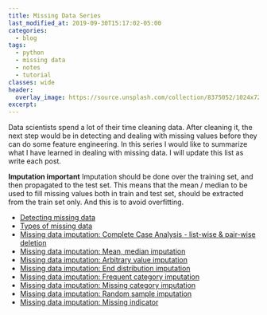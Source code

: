 ```yaml
---
title: Missing Data Series
last_modified_at: 2019-09-30T15:17:02-05:00
categories:
  - blog
tags:
  - python
  - missing data
  - notes
  - tutorial
classes: wide
header:
  overlay_image: https://source.unsplash.com/collection/8375052/1024x720
excerpt:
---
```


Data scientists spend a lot of their time cleaning data. After cleaning it, the next step would be
in detecting and dealing with missing values before they can do some feature engineering.
In this series I would like to summarize what I have learned in dealing with missing data.
I will update this list as write each post.

__Imputation important__
Imputation should be done over the training set, and then propagated to the test set. This means that the mean / median to be used to fill missing values both in train and test set, should be extracted from the train set only. And this is to avoid overfitting.

- [Detecting missing data]()
- [Types of missing data](/_posts/2019-09-30-types-of-missing-data.md)
- [Missing data imputation: Complete Case Analysis - list-wise & pair-wise deletion](/_posts/2019-10-01-complete-case-analysis.md)
- [Missing data imputation: Mean, median imputation]()
- [Missing data imputation: Arbitrary value imputation]()
- [Missing data imputation: End distribution imputation]()
- [Missing data imputation: Frequent category imputation]()
- [Missing data imputation: Missing category imputation]()
- [Missing data imputation: Random sample imputation]()
- [Missing data imputation: Missing indicator]()
